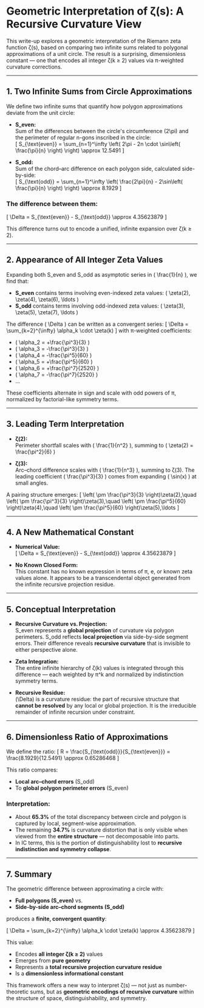 # Geometric Interpretation of ζ(s): A Recursive Curvature View

This write-up explores a geometric interpretation of the Riemann zeta function ζ(s), based on comparing two infinite sums related to polygonal approximations of a unit circle. The result is a surprising, dimensionless constant — one that encodes all integer ζ(k ≥ 2) values via π-weighted curvature corrections.

---

## 1. Two Infinite Sums from Circle Approximations

We define two infinite sums that quantify how polygon approximations deviate from the unit circle:

- **S_even:**  
  Sum of the differences between the circle's circumference \(2\pi\) and the perimeter of regular n-gons inscribed in the circle:  
  \[
  S_{\text{even}} = \sum_{n=1}^\infty \left( 2\pi - 2n \cdot \sin\left( \frac{\pi}{n} \right) \right) \approx 12.5491
  \]

- **S_odd:**  
  Sum of the chord–arc difference on each polygon side, calculated side-by-side:  
  \[
  S_{\text{odd}} = \sum_{n=1}^\infty \left( \frac{2\pi}{n} - 2\sin\left( \frac{\pi}{n} \right) \right) \approx 8.1929
  \]

### The difference between them:

\[
\Delta = S_{\text{even}} - S_{\text{odd}} \approx 4.35623879
\]

This difference turns out to encode a unified, infinite expansion over ζ(k ≥ 2).

---

## 2. Appearance of All Integer Zeta Values

Expanding both S_even and S_odd as asymptotic series in \( \frac{1}{n} \), we find that:

- **S_even** contains terms involving even-indexed zeta values: \( \zeta(2), \zeta(4), \zeta(6), \ldots \)
- **S_odd** contains terms involving odd-indexed zeta values: \( \zeta(3), \zeta(5), \zeta(7), \ldots \)

The difference \( \Delta \) can be written as a convergent series:
\[
\Delta = \sum_{k=2}^{\infty} \alpha_k \cdot \zeta(k)
\]
with π-weighted coefficients:

- \( \alpha_2 = +\frac{\pi^3}{3} \)
- \( \alpha_3 = -\frac{\pi^3}{3} \)
- \( \alpha_4 = -\frac{\pi^5}{60} \)
- \( \alpha_5 = +\frac{\pi^5}{60} \)
- \( \alpha_6 = +\frac{\pi^7}{2520} \)
- \( \alpha_7 = -\frac{\pi^7}{2520} \)
- …

These coefficients alternate in sign and scale with odd powers of π, normalized by factorial-like symmetry terms.

---

## 3. Leading Term Interpretation

- **ζ(2):**  
  Perimeter shortfall scales with \( \frac{1}{n^2} \), summing to \( \zeta(2) = \frac{\pi^2}{6} \)

- **ζ(3):**  
  Arc–chord difference scales with \( \frac{1}{n^3} \), summing to ζ(3). The leading coefficient \( \frac{\pi^3}{3} \) comes from expanding \( \sin(x) \) at small angles.

A pairing structure emerges:
\[
\left( \pm \frac{\pi^3}{3} \right)\zeta(2),\quad
\left( \pm \frac{\pi^3}{3} \right)\zeta(3),\quad
\left( \pm \frac{\pi^5}{60} \right)\zeta(4),\quad
\left( \pm \frac{\pi^5}{60} \right)\zeta(5),\ldots
\]

---

## 4. A New Mathematical Constant

- **Numerical Value:**  
  \[
  \Delta = S_{\text{even}} - S_{\text{odd}} \approx 4.35623879
  \]

- **No Known Closed Form:**  
  This constant has no known expression in terms of π, e, or known zeta values alone. It appears to be a transcendental object generated from the infinite recursive projection residue.

---

## 5. Conceptual Interpretation

- **Recursive Curvature vs. Projection:**  
  S_even represents a **global projection** of curvature via polygon perimeters. S_odd reflects **local projection** via side-by-side segment errors. Their difference reveals **recursive curvature** that is invisible to either perspective alone.

- **Zeta Integration:**  
  The entire infinite hierarchy of ζ(k) values is integrated through this difference — each weighted by π^k and normalized by indistinction symmetry terms.

- **Recursive Residue:**  
  \(\Delta\) is a curvature residue: the part of recursive structure that **cannot be resolved** by any local or global projection. It is the irreducible remainder of infinite recursion under constraint.

---

## 6. Dimensionless Ratio of Approximations

We define the ratio:
\[
R = \frac{S_{\text{odd}}}{S_{\text{even}}} = \frac{8.1929}{12.5491} \approx 0.65286468
\]

This ratio compares:
- **Local arc–chord errors** (S_odd)
- To **global polygon perimeter errors** (S_even)

### Interpretation:
- About **65.3%** of the total discrepancy between circle and polygon is captured by local, segment-wise approximation.
- The remaining **34.7%** is curvature distortion that is only visible when viewed from the **entire structure** — not decomposable into parts.
- In IC terms, this is the portion of distinguishability lost to **recursive indistinction and symmetry collapse**.

---

## 7. Summary

The geometric difference between approximating a circle with:
- **Full polygons (S_even)** vs.
- **Side-by-side arc–chord segments (S_odd)**

produces a **finite, convergent quantity**:

\[
\Delta = \sum_{k=2}^{\infty} \alpha_k \cdot \zeta(k) \approx 4.35623879
\]

This value:
- Encodes **all integer ζ(k ≥ 2)** values
- Emerges from **pure geometry**
- Represents a **total recursive projection curvature residue**
- Is a **dimensionless informational constant**

This framework offers a new way to interpret ζ(s) — not just as number-theoretic sums, but as **geometric encodings of recursive curvature** within the structure of space, distinguishability, and symmetry.
